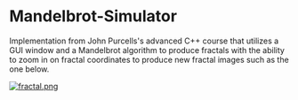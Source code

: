 # Mandelbrot-Simulator
Implementation from John Purcells's advanced C++ course that utilizes a GUI window and a Mandelbrot algorithm to produce fractals with the ability 
to zoom in on fractal coordinates to produce new fractal images such as the one below.


[![fractal.png](https://i.postimg.cc/rw6rVMdB/fractal.png)](https://postimg.cc/HV2x3G9z)
